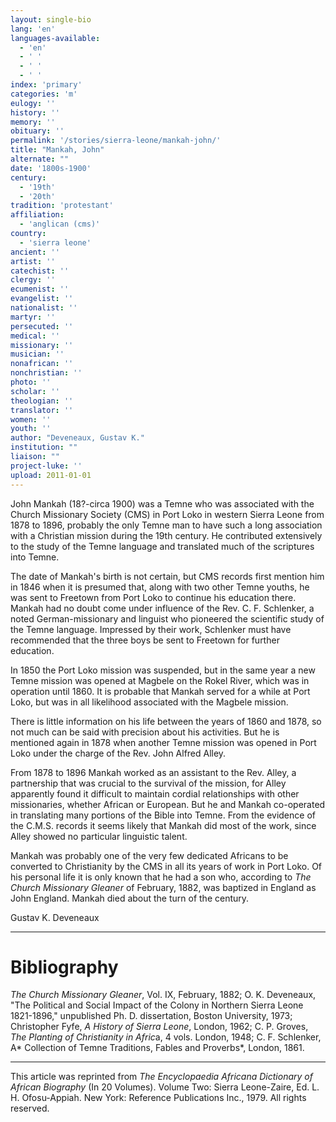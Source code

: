 ```yaml
---
layout: single-bio
lang: 'en'
languages-available:
  - 'en'
  - ' '
  - ' '
  - ' '
index: 'primary'
categories: 'm'
eulogy: ''
history: ''
memory: ''
obituary: ''
permalink: '/stories/sierra-leone/mankah-john/'
title: "Mankah, John"
alternate: ""
date: '1800s-1900'
century:
  - '19th'
  - '20th'
tradition: 'protestant'
affiliation:
  - 'anglican (cms)'
country:
  - 'sierra leone'
ancient: ''
artist: ''
catechist: ''
clergy: ''
ecumenist: ''
evangelist: ''
nationalist: ''
martyr: ''
persecuted: ''
medical: ''
missionary: ''
musician: ''
nonafrican: ''
nonchristian: ''
photo: ''
scholar: ''
theologian: ''
translator: ''
women: ''
youth: ''
author: "Deveneaux, Gustav K."
institution: ""
liaison: ""
project-luke: ''
upload: 2011-01-01
---
```




John Mankah (18?-circa 1900) was a Temne who was associated with the Church Missionary Society (CMS) in Port Loko in western Sierra Leone from 1878 to 1896, probably the only Temne man to have such a long association with a Christian mission during the 19th century. He contributed extensively to the study of the Temne language and translated much of the scriptures into Temne.

The date of Mankah's birth is not certain, but CMS records first mention him in 1846 when it is presumed that, along with two other Temne youths, he was sent to Freetown from Port Loko to continue his education there. Mankah had no doubt come under influence of the Rev. C. F. Schlenker, a noted German-missionary and linguist who pioneered the scientific study of the Temne language. Impressed by their work, Schlenker must have recommended that the three boys be sent to Freetown for further education.

In 1850 the Port Loko mission was suspended, but in the same year a new Temne mission was opened at Magbele on the Rokel River, which was in operation until 1860. It is probable that Mankah served for a while at Port Loko, but was in all likelihood associated with the Magbele mission.

There is little information on his life between the years of 1860 and 1878, so not much can be said with precision about his activities. But he is mentioned again in 1878 when another Temne mission was opened in Port Loko under the charge of the Rev. John Alfred Alley.

From 1878 to 1896 Mankah worked as an assistant to the Rev. Alley, a partnership that was crucial to the survival of the mission, for Alley apparently found it difficult to maintain cordial relationships with other missionaries, whether African or European. But he and Mankah co-operated in translating many portions of the Bible into Temne. From the evidence of the C.M.S. records it seems likely that Mankah did most of the work, since Alley showed no particular linguistic talent.

Mankah was probably one of the very few dedicated Africans to be converted to Christianity by the CMS in all its years of work in Port Loko. Of his personal life it is only known that he had a son who, according to *The Church Missionary Gleaner* of February, 1882, was baptized in England as John England. Mankah died about the turn of the century.

Gustav K. Deveneaux

---

# Bibliography

*The Church Missionary Gleaner*, Vol. IX, February, 1882; O. K. Deveneaux, "The Political and Social Impact of the Colony in Northern Sierra Leone 1821-1896," unpublished Ph. D. dissertation, Boston University, 1973; Christopher Fyfe, *A History of Sierra Leone*, London, 1962; C. P. Groves, *The Planting of Christianity in Afric*a, 4 vols. London, 1948; C. F. Schlenker, A* Collection of Temne Traditions, Fables and Proverbs*, London, 1861.

---

This article was reprinted from *The Encyclopaedia Africana Dictionary of African Biography* (In 20 Volumes). Volume Two: Sierra Leone-Zaire, Ed. L. H. Ofosu-Appiah. New York: Reference Publications Inc., 1979.  All rights reserved.